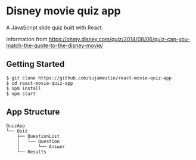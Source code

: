 # Disney movie quiz app
A JavaScript slide quiz built with React.

Information from https://ohmy.disney.com/quiz/2014/08/06/quiz-can-you-match-the-quote-to-the-disney-movie/

Getting Started
---------------

```shell
$ git clone https://github.com/sujameslin/react-movie-quiz-app
$ cd react-movie-quiz-app
$ npm install
$ npm start
```

App Structure
-------------

```
QuizApp
└── Quiz
    ├── QuestionList
    |   └── Question
    |       └── Answer
    └── Results
```
